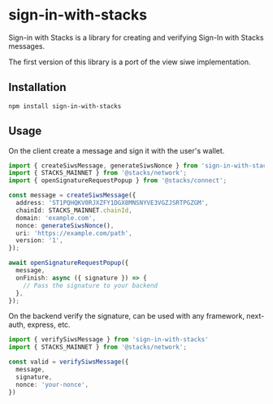 # sign-in-with-stacks

Sign-in with Stacks is a library for creating and verifying Sign-In with Stacks messages.

The first version of this library is a port of the view siwe implementation.

## Installation

```
npm install sign-in-with-stacks
```

## Usage

On the client create a message and sign it with the user's wallet.

```ts
import { createSiwsMessage, generateSiwsNonce } from 'sign-in-with-stacks'
import { STACKS_MAINNET } from '@stacks/network';
import { openSignatureRequestPopup } from '@stacks/connect';

const message = createSiwsMessage({
  address: 'ST1PQHQKV0RJXZFY1DGX8MNSNYVE3VGZJSRTPGZGM',
  chainId: STACKS_MAINNET.chainId,
  domain: 'example.com',
  nonce: generateSiwsNonce(),
  uri: 'https://example.com/path',
  version: '1',
});

await openSignatureRequestPopup({
  message,
  onFinish: async ({ signature }) => {
    // Pass the signature to your backend
  },
});
```

On the backend verify the signature, can be used with any framework, next-auth, express, etc.

```ts
import { verifySiwsMessage } from 'sign-in-with-stacks'
import { STACKS_MAINNET } from '@stacks/network';

const valid = verifySiwsMessage({
  message,
  signature,
  nonce: 'your-nonce',
})
```
